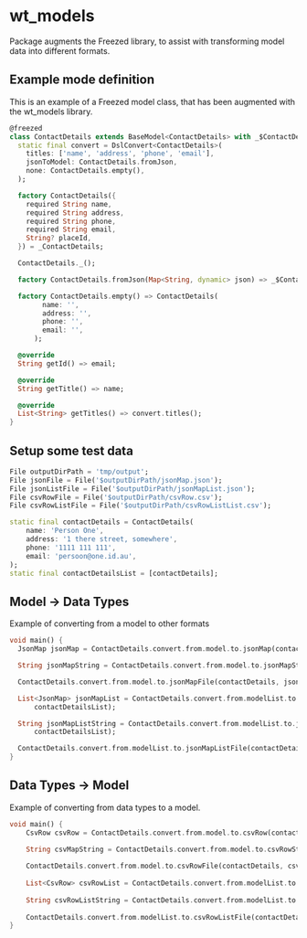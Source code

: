 # wt_models
Package augments the Freezed library, to assist with transforming model data into different formats.

## Example mode definition

This is an example of a Freezed model class, that has been augmented with the wt_models library.

```dart
@freezed
class ContactDetails extends BaseModel<ContactDetails> with _$ContactDetails {
  static final convert = DslConvert<ContactDetails>(
    titles: ['name', 'address', 'phone', 'email'],
    jsonToModel: ContactDetails.fromJson,
    none: ContactDetails.empty(),
  );

  factory ContactDetails({
    required String name,
    required String address,
    required String phone,
    required String email,
    String? placeId,
  }) = _ContactDetails;

  ContactDetails._();

  factory ContactDetails.fromJson(Map<String, dynamic> json) => _$ContactDetailsFromJson(json);

  factory ContactDetails.empty() => ContactDetails(
        name: '',
        address: '',
        phone: '',
        email: '',
      );

  @override
  String getId() => email;

  @override
  String getTitle() => name;

  @override
  List<String> getTitles() => convert.titles();
}
```

## Setup some test data

```dart
File outputDirPath = 'tmp/output';
File jsonFile = File('$outputDirPath/jsonMap.json');
File jsonListFile = File('$outputDirPath/jsonMapList.json');
File csvRowFile = File('$outputDirPath/csvRow.csv');
File csvRowListFile = File('$outputDirPath/csvRowListList.csv');

static final contactDetails = ContactDetails(
    name: 'Person One',
    address: '1 there street, somewhere',
    phone: '1111 111 111',
    email: 'persoon@one.id.au',
);
static final contactDetailsList = [contactDetails];


```
## Model -> Data Types

Example of converting from a model to other formats


```dart
void main() {
  JsonMap jsonMap = ContactDetails.convert.from.model.to.jsonMap(contactDetails);

  String jsonMapString = ContactDetails.convert.from.model.to.jsonMapString(contactDetails);

  ContactDetails.convert.from.model.to.jsonMapFile(contactDetails, jsonFile);

  List<JsonMap> jsonMapList = ContactDetails.convert.from.modelList.to.jsonMapList(
      contactDetailsList);

  String jsonMapListString = ContactDetails.convert.from.modelList.to.jsonMapListString(
      contactDetailsList);

  ContactDetails.convert.from.modelList.to.jsonMapListFile(contactDetailsList, jsonListFile);
}
```


## Data Types -> Model

Example of converting from data types to a model.

```dart
void main() {
    CsvRow csvRow = ContactDetails.convert.from.model.to.csvRow(contactDetails);

    String csvMapString = ContactDetails.convert.from.model.to.csvRowString(contactDetails);
    
    ContactDetails.convert.from.model.to.csvRowFile(contactDetails, csvRowFile);
    
    List<CsvRow> csvRowList = ContactDetails.convert.from.modelList.to.csvRowList(contactDetailsList);
    
    String csvRowListString = ContactDetails.convert.from.modelList.to.csvRowListString(contactDetailsList);
    
    ContactDetails.convert.from.modelList.to.csvRowListFile(contactDetailsList, csvRowListFile);
}
```